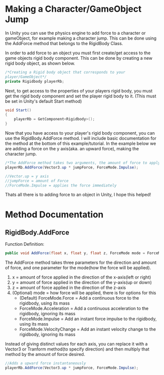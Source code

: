 # Making a Character/GameObject Jump

In Unity you can use the physics engine to add force to a character or gameObject, for example making a character jump. This can be done using the AddForce method that belongs to the RigidBody Class. 

In order to add force to an object you must first create/get access to the game objects rigid body component. This can be done by creating a new rigid body object, as shown below.

```C#
/*Creating a Rigid body object that corresponds to your 
player/GameObject*/
private Rigidbody playerRb;
```

Next, to get access to the properties of your players rigid body, you must get the rigid body component and set the player rigid body to it. (This must be set in Unity's default Start method)

```C#
void Start()
{
	playerRb = GetComponent<Rigidbody>();
}
```

Now that you have access to your player's rigid body component, you can use the RigidBody.AddForce method. I will include basic documentation for the method at the bottom of this example/tutorial. In the example below we are adding a force on the y axis(aka. an upward force), making the character jump.

```C#
/*The AddForce method takes two arguments, the amount of force to apply on a specific axis, and the method in which the force is applied*/
playerRb.AddForce(Vector3.up * jumpForce, ForceMode.Impulse);

//Vector.up = y axis
//jumpForce = amount of Force
//ForceMode.Impulse = applies the force immediately
```

Thats all there is to adding force to an object in Unity, I hope this helped!

# Method Documentation

## RigidBody.AddForce

Function Definition:

```C#
public void AddForce(float x, float y, float z, ForceMode mode = ForceMode.Force);
```

The AddForce method takes three parameters for the direction and amount of force, and one parameter for the mode(how the force will be applied).

1.  x = amount of force applied in the direction of the x-axis(left or right)
2.  y = amount of force applied in the direction of the y-axis(up or down)
3.  z = amount of force applied in the direction of the z-axis
4.  (Optional) mode = how force will be applied, there is for options for this
    -   (Default) ForceMode.Force = Add a continuous force to the rigidbody, using its mass
    -   ForceMode.Acceleration = Add a continuous acceleration to the rigidbody, ignoring its mass
    -   ForceMode.Impulse = Add an instant force impulse to the rigidbody, using its mass
    -   ForceMode.VelocityChange = Add an instant velocity change to the rigidbody, ignoring its mass

Instead of giving distinct values for each axis, you can replace it with a Vector3 or Tranform method(to specify direction) and then multiply that method by the amount of force desired.

```C#
//Adds a upward force instantaneously
playerRb.AddForce(Vector3.up * jumpForce, ForceMode.Impulse);
```
